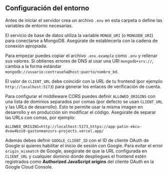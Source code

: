 ## Configuración del entorno

Antes de iniciar el servidor crea un archivo `.env` en esta carpeta o define las
variables de entorno necesarias.

El servicio de base de datos utiliza la variable `MONGO_URI` (o `MONGODB_URI`)
para conectarse a MongoDB. Asegúrate de establecerla con la cadena de conexión
apropiada.

Para empezar puedes copiar el archivo `.env.example` como `.env` y rellenar sus
valores. Si obtienes errores de DNS al usar una URI `mongodb+srv://`, cambia a
la forma estándar `mongodb://usuario:contraseña@host:puerto/nombre_bd`.

El valor de `CLIENT_URL` debe coincidir con la URL de tu frontend (por ejemplo
`http://localhost:5173`) para generar los enlaces de verificación de cuenta.

Para configurar el middleware CORS puedes definir `ALLOWED_ORIGINS` con una
lista de dominios separados por comas (por defecto se usan `CLIENT_URL` y las
URLs de desarrollo). Esto te permite usar la misma imagen en desarrollo y en
producción sin modificar el código. Asegúrate de separar las URLs con comas,
por ejemplo:

```
ALLOWED_ORIGINS=http://localhost:5173,https://app-patin-ekcu-dvow4bzs0-gastonmanzurs-projects.vercel.app/
```

Además debes definir `GOOGLE_CLIENT_ID` con el ID de cliente OAuth de Google si
quieres habilitar el inicio de sesión con Google.
Para evitar el error `origin_mismatch` de Google, asegúrate de que la URL configurada en `CLIENT_URL` y cualquier dominio donde despliegues el frontend estén registrados como **Authorized JavaScript origins** del cliente OAuth en la Google Cloud Console.
